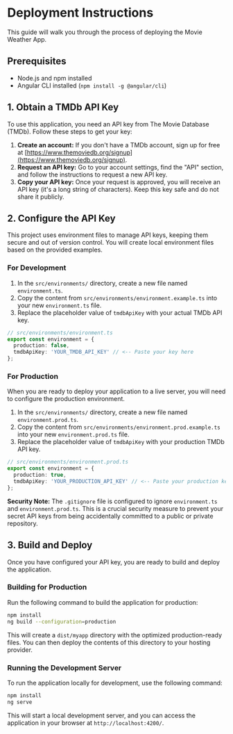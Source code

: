 # Deployment Instructions

This guide will walk you through the process of deploying the Movie Weather App.

## Prerequisites

* Node.js and npm installed
* Angular CLI installed (`npm install -g @angular/cli`)

## 1. Obtain a TMDb API Key

To use this application, you need an API key from The Movie Database (TMDb). Follow these steps to get your key:

1.  **Create an account:** If you don't have a TMDb account, sign up for free at [https://www.themoviedb.org/signup](https://www.themoviedb.org/signup).
2.  **Request an API key:** Go to your account settings, find the "API" section, and follow the instructions to request a new API key.
3.  **Copy your API key:** Once your request is approved, you will receive an API key (it's a long string of characters). Keep this key safe and do not share it publicly.

## 2. Configure the API Key

This project uses environment files to manage API keys, keeping them secure and out of version control. You will create local environment files based on the provided examples.

### For Development

1.  In the `src/environments/` directory, create a new file named `environment.ts`.
2.  Copy the content from `src/environments/environment.example.ts` into your new `environment.ts` file.
3.  Replace the placeholder value of `tmdbApiKey` with your actual TMDb API key.

```typescript
// src/environments/environment.ts
export const environment = {
  production: false,
  tmdbApiKey: 'YOUR_TMDB_API_KEY' // <-- Paste your key here
};
```

### For Production

When you are ready to deploy your application to a live server, you will need to configure the production environment.

1.  In the `src/environments/` directory, create a new file named `environment.prod.ts`.
2.  Copy the content from `src/environments/environment.prod.example.ts` into your new `environment.prod.ts` file.
3.  Replace the placeholder value of `tmdbApiKey` with your production TMDb API key.

```typescript
// src/environments/environment.prod.ts
export const environment = {
  production: true,
  tmdbApiKey: 'YOUR_PRODUCTION_API_KEY' // <-- Paste your production key here
};
```

**Security Note:** The `.gitignore` file is configured to ignore `environment.ts` and `environment.prod.ts`. This is a crucial security measure to prevent your secret API keys from being accidentally committed to a public or private repository.

## 3. Build and Deploy

Once you have configured your API key, you are ready to build and deploy the application.

### Building for Production

Run the following command to build the application for production:

```bash
npm install
ng build --configuration=production
```

This will create a `dist/myapp` directory with the optimized production-ready files. You can then deploy the contents of this directory to your hosting provider.

### Running the Development Server

To run the application locally for development, use the following command:

```bash
npm install
ng serve
```

This will start a local development server, and you can access the application in your browser at `http://localhost:4200/`.
